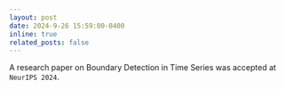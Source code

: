 ```yaml
---
layout: post
date: 2024-9-26 15:59:00-0400
inline: true
related_posts: false
---
```

A research paper on Boundary Detection in Time Series was accepted at `NeurIPS 2024`.
